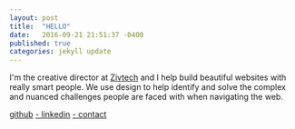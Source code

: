 ```yaml
---
layout: post
title:  "HELLO"
date:   2016-09-21 21:51:37 -0400
published: true
categories: jekyll update
---
```

I'm the creative director at [Zivtech](https://www.zivtech.com/) and I help build beautiful websites with really smart people. We use design to help identify and solve the complex and nuanced challenges people are faced with when navigating the web.

[github](https://github.com/sean3325)
[ -  linkedin](https://www.linkedin.com/in/seanwolfedesign)
[- contact](mailto:sean3325@gmail.com)
